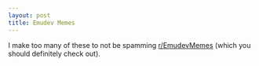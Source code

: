 ```yaml
---
layout: post
title: Emudev Memes
---
```


I make too many of these to not be spamming [r/EmudevMemes](https://www.reddit.com/r/EmudevMemes/) (which you should definitely check out).
